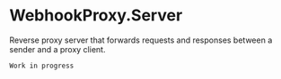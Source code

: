# WebhookProxy.Server

Reverse proxy server that forwards requests and responses between a sender and a proxy client.

```console
Work in progress
```

